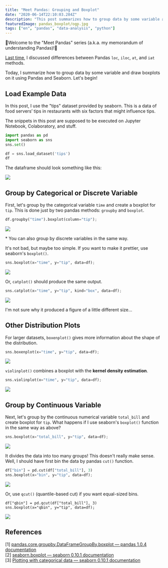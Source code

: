 ```yaml
---
title: "Meet Pandas: Grouping and Boxplot"
date: "2020-06-14T22:10:03.284Z"
description: "This post summarizes how to group data by some variable and draw boxplots on it using Pandas and Seaborn."
featuredImage: pandas_boxplot/ogp.jpg
tags: ["en", "pandas", "data-analysis", "python"]
---
```

🐼Welcome to the "Meet Pandas" series (a.k.a. my memorandum of understanding Pandas)!🐼

[Last time](https://hippocampus-garden.com/pandas_loc/), I discussed differences between Pandas `loc`, `iloc`, `at`, and `iat` methods. 

Today, I summarize how to group data by some variable and draw boxplots on it using Pandas and Seaborn. Let's begin!

## Load Example Data
In this post, I use the "tips" dataset provided by seaborn. This is a data of food servers’ tips in restaurants with six factors that might influence tips.

The snippets in this post are supposed to be executed on Jupyter Notebook, Colaboratory, and stuff.

```python
import pandas as pd
import seaborn as sns
sns.set()

df = sns.load_dataset('tips')
df
```

The dataframe should look something like this:

![](2020-06-15-14-21-03.png)

## Group by Categorical or Discrete Variable
First, let's group by the categorical variable `time` and create a boxplot for `tip`. This is done just by two pandas methods: `groupby` and `boxplot`.

```python
df.groupby("time").boxplot(column="tip");
```

![](2020-06-15-14-13-26.png)

\* You can also group by discrete variables in the same way.

It's not bad, but maybe too simple. If you want to make it prettier, use seaborn's `boxplot()`.

```python
sns.boxplot(x="time", y="tip", data=df);
```

![](2020-06-15-14-36-21.png)

Or, `catplot()` should produce the same output.

```python
sns.catplot(x="time", y="tip", kind="box", data=df);
```

![](2020-06-15-14-35-02.png)

I'm not sure why it produced a figure of a little different size...

## Other Distribution Plots
For larger datasets, `boxenplot()` gives more information about the shape of the distribution.

```python
sns.boxenplot(x="time", y="tip", data=df);
```

![](2020-06-15-14-42-39.png)

`violinplot()` combines a boxplot with the **kernel density estimation**.

```python
sns.violinplot(x="time", y="tip", data=df);
```

![](2020-06-15-14-43-21.png)

## Group by Continuous Variable
Next, let's group by the continuous numerical variable `total_bill` and create boxplot for `tip`. What happens if I use seaborn's `boxplot()` function in the same way as above?

```python
sns.boxplot(x="total_bill", y="tip", data=df);
```

![](2020-06-15-14-06-54.png)

It divides the data into too many groups! This doesn't really make sense. Well, I should have first bin the data by pandas `cut()` function.

```python
df["bin"] = pd.cut(df["total_bill"], 3)
sns.boxplot(x="bin", y="tip", data=df);
```

![](2020-06-15-14-55-51.png)

Or, use `qcut()` (quantile-based cut) if you want equal-sized bins.

```
df["qbin"] = pd.qcut(df["total_bill"], 3)
sns.boxplot(x="qbin", y="tip", data=df);
```

![](2020-06-15-14-58-14.png)

## References
[1] [pandas.core.groupby.DataFrameGroupBy.boxplot — pandas 1.0.4 documentation](https://pandas.pydata.org/pandas-docs/stable/reference/api/pandas.core.groupby.DataFrameGroupBy.boxplot.html)  
[2] [seaborn.boxplot — seaborn 0.10.1 documentation](https://seaborn.pydata.org/generated/seaborn.boxplot.html)  
[3] [Plotting with categorical data — seaborn 0.10.1 documentation](https://seaborn.pydata.org/tutorial/categorical.html)
